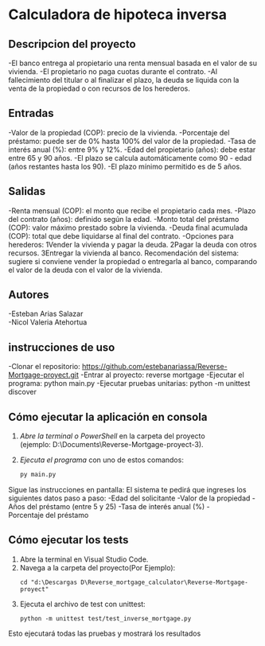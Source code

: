 # Calculadora de hipoteca inversa


## Descripcion del proyecto
-El banco entrega al propietario una renta mensual basada en el valor de su vivienda.
-El propietario no paga cuotas durante el contrato.
-Al fallecimiento del titular o al finalizar el plazo, la deuda se liquida con la venta de la propiedad o con recursos de los herederos.
## Entradas
-Valor de la propiedad (COP): precio de la vivienda.
-Porcentaje del préstamo: puede ser de 0% hasta 100% del valor de la propiedad.
-Tasa de interés anual (%): entre 9% y 12%.
-Edad del propietario (años): debe estar entre 65 y 90 años.
-El plazo se calcula automáticamente como 90 - edad (años restantes hasta los 90).
-El plazo mínimo permitido es de 5 años.

## Salidas
-Renta mensual (COP): el monto que recibe el propietario cada mes.
-Plazo del contrato (años): definido según la edad.
-Monto total del préstamo (COP): valor máximo prestado sobre la vivienda.
-Deuda final acumulada (COP): total que debe liquidarse al final del contrato.
-Opciones para herederos:
1Vender la vivienda y pagar la deuda.
2Pagar la deuda con otros recursos.
3Entregar la vivienda al banco.
Recomendación del sistema: sugiere si conviene vender la propiedad o entregarla al banco, comparando el valor de la deuda con el valor de la vivienda.

## Autores
-Esteban Arias Salazar<br>
-Nicol Valeria Atehortua<br>

## instrucciones de uso 
-Clonar el repositorio: https://github.com/estebanariassa/Reverse-Mortgage-proyect.git
-Entrar al proyecto: reverse mortgage
-Ejecutar el programa: python main.py
-Ejecutar pruebas unitarias: python -m unittest discover
## Cómo ejecutar la aplicación en consola

1. *Abre la terminal o PowerShell* en la carpeta del proyecto  
   (ejemplo: D:\Documents\Reverse-Mortgage-proyect-3).

2. *Ejecuta el programa* con uno de estos comandos:
   ```bash
   py main.py
Sigue las instrucciones en pantalla:
El sistema te pedirá que ingreses los siguientes datos paso a paso:
-Edad del solicitante
-Valor de la propiedad
-Años del préstamo (entre 5 y 25)
-Tasa de interés anual (%)
-Porcentaje del préstamo

## Cómo ejecutar los tests

1. Abre la terminal en Visual Studio Code.
2. Navega a la carpeta del proyecto(Por Ejemplo):
   ```
   cd "d:\Descargas D\Reverse_mortgage_calculator\Reverse-Mortgage-proyect"
   ```
3. Ejecuta el archivo de test con unittest:
   ```
   python -m unittest test/test_inverse_mortgage.py
   ```

Esto ejecutará todas las pruebas y mostrará los resultados
   
   
